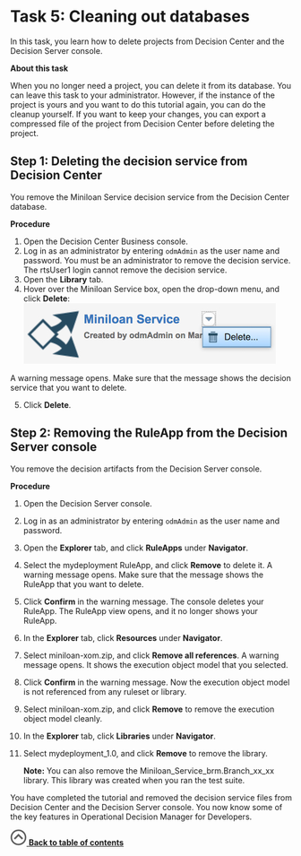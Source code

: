 # Task 5: Cleaning out databases

In this task, you learn how to delete projects from Decision Center and the Decision Server console.

**About this task**

When you no longer need a project, you can delete it from its database. You can leave this task to your administrator. However, if the instance of the project is yours and you want to do this tutorial again, you can do the cleanup yourself. If you want to keep your changes, you can export a compressed file of the project from Decision Center before deleting the project.

## Step 1: Deleting the decision service from Decision Center 

You remove the Miniloan Service decision service from the Decision Center database.

**Procedure**

1.   Open the Decision Center Business console.
2.  Log in as an administrator by entering `odmAdmin` as the user name and password. You must be an administrator to remove the decision service. The rtsUser1 login cannot remove the decision service.
3.  Open the **Library** tab.
4.  Hover over the Miniloan Service box, open the drop-down menu, and click **Delete**:![Image shows the drop-down menu](../images/scrn_delete_decision_service.jpg)

A warning message opens. Make sure that the message shows the decision service that you want to delete.

5.  Click **Delete**.

## Step 2: Removing the RuleApp from the Decision Server console

You remove the decision artifacts from the Decision Server console.

**Procedure**

1.  Open the Decision Server console. 
2.  Log in as an administrator by entering `odmAdmin` as the user name and password.
3.   Open the **Explorer** tab, and click **RuleApps** under **Navigator**. 
4.   Select the mydeployment RuleApp, and click **Remove** to delete it. A warning message opens. Make sure that the message shows the RuleApp that you want to delete.
5.   Click **Confirm** in the warning message. The console deletes your RuleApp. The RuleApp view opens, and it no longer shows your RuleApp.
6.  In the **Explorer** tab, click **Resources** under **Navigator**.
7.  Select miniloan-xom.zip, and click **Remove all references**. A warning message opens. It shows the execution object model that you selected.
8.  Click **Confirm** in the warning message. Now the execution object model is not referenced from any ruleset or library.
9.  Select miniloan-xom.zip, and click **Remove** to remove the execution object model cleanly.
10. In the **Explorer** tab, click **Libraries** under **Navigator**.
11. Select mydeployment\_1.0, and click **Remove** to remove the library. 

    **Note:** You can also remove the Miniloan\_Service\_brm.Branch\_xx\_xx library. This library was created when you ran the test suite.


You have completed the tutorial and removed the decision service files from Decision Center and the Decision Server console. You now know some of the key features in Operational Decision Manager for Developers.

[![](../images/home.jpg) **Back to table of contents**](../../README.md)

